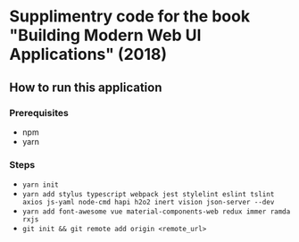 # Supplimentry code for the book "Building Modern Web UI Applications" (2018)

## How to run this application

### Prerequisites

- npm
- yarn

### Steps

- `yarn init`
- `yarn add stylus typescript webpack jest stylelint eslint tslint axios js-yaml node-cmd hapi h2o2 inert vision json-server --dev`
- `yarn add font-awesome vue material-components-web redux immer ramda rxjs`
- `git init && git remote add origin <remote_url>`
